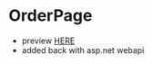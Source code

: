 # OrderPage
- preview [HERE](https://chenbojian.github.io/OrderPage-zdyx/)
- added back with asp.net webapi

